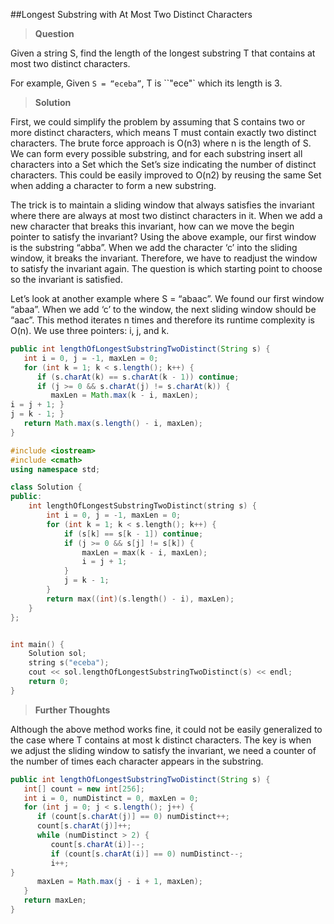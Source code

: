 ##Longest Substring with At Most Two Distinct Characters

> **Question**

Given a string S, find the length of the longest substring T that contains at most two distinct characters.

For example,
Given `S = “eceba”`,
T is ``"ece"` which its length is 3.


> **Solution**

First, we could simplify the problem by assuming that S contains two or more distinct characters, which means T must contain exactly two distinct characters.
The brute force approach is O(n3) where n is the length of S. We can form every possible substring, and for each substring insert all characters into a Set which the Set’s size indicating the number of distinct characters. This could be easily improved to O(n2) by reusing the same Set when adding a character to form a new substring.

The trick is to maintain a sliding window that always satisfies the invariant where there are always at most two distinct characters in it. When we add a new character that breaks this invariant, how can we move the begin pointer to satisfy the invariant? Using the above example, our first window is the substring “abba”. When we add the character ‘c’ into the sliding window, it breaks the invariant. Therefore, we have to readjust the window to satisfy the invariant again. The question is which starting point to choose so the invariant is satisfied.

Let’s look at another example where S = “abaac”. We found our first window “abaa”. When we add ‘c’ to the window, the next sliding window should be “aac”.
This method iterates n times and therefore its runtime complexity is O(n). We use three pointers: i, j, and k.

```java
public int lengthOfLongestSubstringTwoDistinct(String s) {
   int i = 0, j = -1, maxLen = 0;
   for (int k = 1; k < s.length(); k++) {
      if (s.charAt(k) == s.charAt(k - 1)) continue;
      if (j >= 0 && s.charAt(j) != s.charAt(k)) {
         maxLen = Math.max(k - i, maxLen);
i = j + 1; }
j = k - 1; }
   return Math.max(s.length() - i, maxLen);
}
```

```c++
#include <iostream>
#include <cmath>
using namespace std;

class Solution {
public:
	int lengthOfLongestSubstringTwoDistinct(string s) {
		int i = 0, j = -1, maxLen = 0;
		for (int k = 1; k < s.length(); k++) {
			if (s[k] == s[k - 1]) continue;
			if (j >= 0 && s[j] != s[k]) {
				maxLen = max(k - i, maxLen);
				i = j + 1;
			}
			j = k - 1;
		}
		return max((int)(s.length() - i), maxLen);
	}
};


int main() {
	Solution sol;
	string s("eceba");
	cout << sol.lengthOfLongestSubstringTwoDistinct(s) << endl;
	return 0;
}
```

> **Further Thoughts**

Although the above method works fine, it could not be easily generalized to the case where T contains at most k distinct characters.
The key is when we adjust the sliding window to satisfy the invariant, we need a counter of the number of times each character appears in the substring.

```java
public int lengthOfLongestSubstringTwoDistinct(String s) {
   int[] count = new int[256];
   int i = 0, numDistinct = 0, maxLen = 0;
   for (int j = 0; j < s.length(); j++) {
      if (count[s.charAt(j)] == 0) numDistinct++;
      count[s.charAt(j)]++;
      while (numDistinct > 2) {
         count[s.charAt(i)]--;
         if (count[s.charAt(i)] == 0) numDistinct--;
         i++;
}
      maxLen = Math.max(j - i + 1, maxLen);
   }
   return maxLen;
}
```
